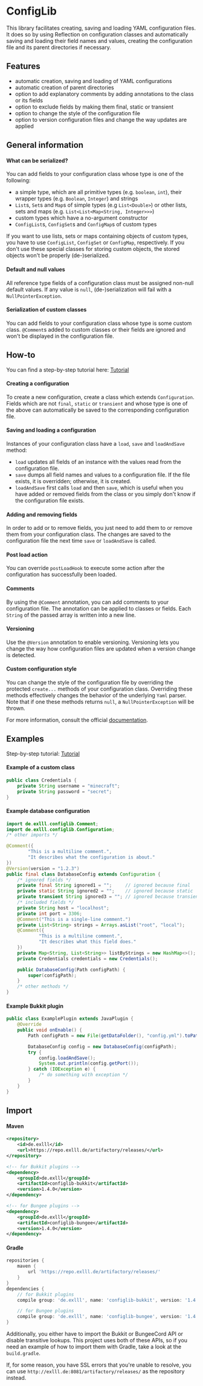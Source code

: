 # ConfigLib
This library facilitates creating, saving and loading YAML configuration files. It does so
by using Reflection on configuration classes and automatically saving and loading their field
names and values, creating the configuration file and its parent directories if necessary.

## Features
- automatic creation, saving and loading of YAML configurations
- automatic creation of parent directories
- option to add explanatory comments by adding annotations to the class or its fields
- option to exclude fields by making them final, static or transient
- option to change the style of the configuration file
- option to version configuration files and change the way updates are applied

## General information
#### What can be serialized?
You can add fields to your configuration class whose type is one of the following:
- a simple type, which are all primitive types (e.g. `boolean`, `int`), their wrapper types (e.g.
`Boolean`, `Integer`) and strings
- `List`s, `Set`s and `Map`s of simple types (e.g `List<Double>`) or other lists, sets and maps
(e.g. `List<List<Map<String, Integer>>>`)
- custom types which have a no-argument constructor
- `ConfigList`s, `ConfigSet`s and `ConfigMap`s of custom types

If you want to use lists, sets or maps containing objects of custom types,
you have to use `ConfigList`, `ConfigSet` or `ConfigMap`, respectively. If you don't use these
special classes for storing custom objects, the stored objects won't be properly (de-)serialized.
#### Default and null values
All reference type fields of a configuration class must be assigned non-null default values.
If any value is `null`, (de-)serialization will fail with a `NullPointerException`.
#### Serialization of custom classes
You can add fields to your configuration class whose type is some custom class.
`@Comment`s added to custom classes or their fields are ignored and won't be
displayed in the configuration file.
## How-to
You can find a step-by-step tutorial here:
[Tutorial](https://github.com/Exlll/ConfigLib/wiki/Tutorial)
#### Creating a configuration
To create a new configuration, create a class which extends `Configuration`. Fields which are
not `final`, `static` or `transient` and whose type is one of the above can automatically be saved
to the corresponding configuration file.
#### Saving and loading a configuration
Instances of your configuration class have a `load`, `save` and `loadAndSave` method:
- `load` updates all fields of an instance with the values read from the configuration file.
- `save` dumps all field names and values to a configuration file. If the file exists, it is
overridden; otherwise, it is created.
- `loadAndSave` first calls `load` and then `save`, which is useful when you have added or
removed fields from the class or you simply don't know if the configuration file exists.
#### Adding and removing fields
In order to add or to remove fields, you just need to add them to or remove them from your
configuration class. The changes are saved to the configuration file the next time `save` or 
`loadAndSave` is called.
#### Post load action
You can override `postLoadHook` to execute some action after the configuration has successfully
been loaded.
#### Comments
By using the `@Comment` annotation, you can add comments to your configuration file. The
annotation can be applied to classes or fields. Each `String` of the passed array is
written into a new line.
#### Versioning
Use the `@Version` annotation to enable versioning. Versioning lets you change the way
how configuration files are updated when a version change is detected.
#### Custom configuration style
You can change the style of the configuration file by overriding the protected `create...` methods
of your configuration class. Overriding these methods effectively changes the behavior of the
underlying `Yaml` parser. Note that if one these methods returns `null`, a `NullPointerException`
will be thrown.

For more information, consult the official
[documentation](https://bitbucket.org/asomov/snakeyaml/wiki/Documentation).
## Examples
Step-by-step tutorial: [Tutorial](https://github.com/Exlll/ConfigLib/wiki/Tutorial)
#### Example of a custom class
```java
public class Credentials {
    private String username = "minecraft";
    private String password = "secret";
}
```
#### Example database configuration
```java
import de.exlll.configlib.Comment;
import de.exlll.configlib.Configuration;
/* other imports */

@Comment({
        "This is a multiline comment.",
        "It describes what the configuration is about."
})
@Version(version = "1.2.3")
public final class DatabaseConfig extends Configuration {
    /* ignored fields */
    private final String ignored1 = "";     // ignored because final
    private static String ignored2 = "";    // ignored because static
    private transient String ignored3 = ""; // ignored because transient
    /* included fields */
    private String host = "localhost";
    private int port = 3306;
    @Comment("This is a single-line comment.")
    private List<String> strings = Arrays.asList("root", "local");
    @Comment({
            "This is a multiline comment.",
            "It describes what this field does."
    })
    private Map<String, List<String>> listByStrings = new HashMap<>();
    private Credentials credentials = new Credentials();

    public DatabaseConfig(Path configPath) {
        super(configPath);
    }
    /* other methods */
}
```
#### Example Bukkit plugin
```java
public class ExamplePlugin extends JavaPlugin {
    @Override
    public void onEnable() {
        Path configPath = new File(getDataFolder(), "config.yml").toPath();

        DatabaseConfig config = new DatabaseConfig(configPath);
        try {
            config.loadAndSave();
            System.out.println(config.getPort());
        } catch (IOException e) {
            /* do something with exception */
        }
    }
}
```

## Import
#### Maven
```xml
<repository>
    <id>de.exlll</id>
    <url>https://repo.exlll.de/artifactory/releases/</url>
</repository>

<!-- for Bukkit plugins -->
<dependency>
    <groupId>de.exlll</groupId>
    <artifactId>configlib-bukkit</artifactId>
    <version>1.4.0</version>
</dependency>

<!-- for Bungee plugins -->
<dependency>
    <groupId>de.exlll</groupId>
    <artifactId>configlib-bungee</artifactId>
    <version>1.4.0</version>
</dependency>
```
#### Gradle
```groovy
repositories {
    maven {
        url 'https://repo.exlll.de/artifactory/releases/'
    }
}
dependencies {
    // for Bukkit plugins
    compile group: 'de.exlll', name: 'configlib-bukkit', version: '1.4.0'

    // for Bungee plugins
    compile group: 'de.exlll', name: 'configlib-bungee', version: '1.4.0'
}
```
Additionally, you either have to import the Bukkit or BungeeCord API
or disable transitive lookups. This project uses both of these APIs, so if you
need an example of how to import them with Gradle, take a look at the `build.gradle`.

If, for some reason, you have SSL errors that you're unable to resolve, you can
use `http://exlll.de:8081/artifactory/releases/` as the repository instead.
